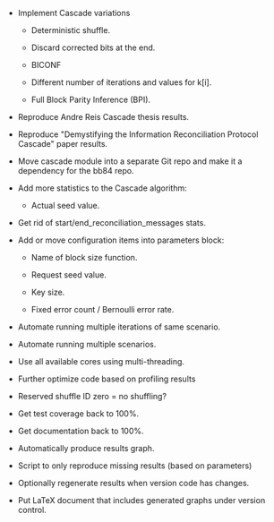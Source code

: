 * Implement Cascade variations

  * Deterministic shuffle.

  * Discard corrected bits at the end.

  * BICONF

  * Different number of iterations and values for k[i].
  
  * Full Block Parity Inference (BPI).

* Reproduce Andre Reis Cascade thesis results.

* Reproduce "Demystifying the Information Reconciliation Protocol Cascade" paper results.

* Move cascade module into a separate Git repo and make it a dependency for the bb84 repo.

* Add more statistics to the Cascade algorithm:

  * Actual seed value.

* Get rid of start/end_reconciliation_messages stats.

* Add or move configuration items into parameters block:

  * Name of block size function.

  * Request seed value.

  * Key size.

  * Fixed error count / Bernoulli error rate.

* Automate running multiple iterations of same scenario.

* Automate running multiple scenarios.

* Use all available cores using multi-threading.

* Further optimize code based on profiling results

* Reserved shuffle ID zero = no shuffling?

* Get test coverage back to 100%.

* Get documentation back to 100%.

* Automatically produce results graph.

* Script to only reproduce missing results (based on parameters)

* Optionally regenerate results when version code has changes.

* Put LaTeX document that includes generated graphs under version control.
